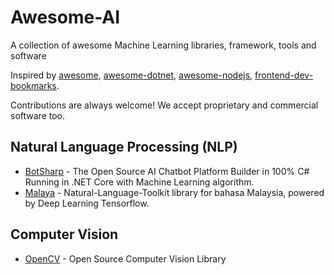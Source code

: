 # Awesome-AI
A collection of awesome Machine Learning libraries, framework, tools and software

Inspired by [awesome](https://github.com/sindresorhus/awesome), [awesome-dotnet](https://github.com/quozd/awesome-dotnet),  [awesome-nodejs](https://github.com/sindresorhus/awesome-nodejs), [frontend-dev-bookmarks](https://github.com/dypsilon/frontend-dev-bookmarks).

Contributions are always welcome! We accept proprietary and commercial software too.


## Natural Language Processing (NLP)

* [BotSharp](https://github.com/SciSharp/BotSharp) - The Open Source AI Chatbot Platform Builder in 100% C# Running in .NET Core with Machine Learning algorithm.
* [Malaya](https://github.com/huseinzol05/Malaya) - Natural-Language-Toolkit library for bahasa Malaysia, powered by Deep Learning Tensorflow.

## Computer Vision

* [OpenCV](https://github.com/opencv/opencv) - Open Source Computer Vision Library

